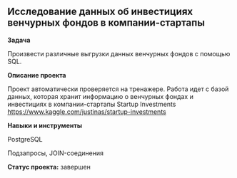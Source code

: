 ## Исследование данных об инвестициях венчурных фондов в компании-стартапы


**Задача**   


  Произвести различные выгрузки данных венчурных фондов с помощью SQL.


 **Описание проекта**

Проект автоматически проверяется на тренажере.
Работа идет с базой данных, которая хранит информацию о венчурных фондах и инвестициях в компании-стартапы Startup Investments https://www.kaggle.com/justinas/startup-investments 


**Навыки и инструменты**  


PostgreSQL


Подзапросы, JOIN-соединения


**Статус проекта:** завершен